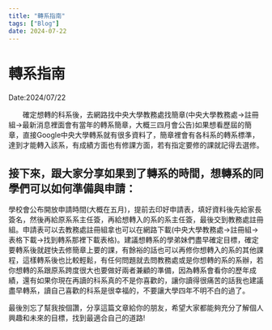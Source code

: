 ```yaml
---
title: "轉系指南"
tags: ["Blog"]
date: 2024-07-22
---
```


# 轉系指南

Date:2024/07/22　　

　　確定想轉的科系後，去網路找中央大學教務處找簡章(中央大學教務處->註冊組->最新消息裡面會有當年的轉系簡章，大概三四月會公告)如果想看歷屆的簡章，直接Google中央大學轉系就有很多資料了，簡章裡會有各科系的轉系標準，達到才能轉入該系，有成績方面也有修課方面，若有指定要修的課就記得去選修。

## 接下來，跟大家分享如果到了轉系的時間，想轉系的同學們可以如何準備與申請：

學校會公布開放申請時間(大概在五月)，提前去印好申請表，填好資料後先給家長簽名，然後再給原系系主任簽，再給想轉入的系的系主任簽，最後交到教務處註冊組。申請表可以去教務處註冊組拿也可以在網路下載(中央大學教務處->註冊組->表格下載->找到轉系那裡下載表格)。建議想轉系的學弟妹們盡早確定目標，確定要轉系後就趕快去修簡章上要的課，有餘裕的話也可以再修你想轉入的系的其他課程，這樣轉系後也比較輕鬆，有任何問題就去問教務處或是你想轉的系的系辦，若你想轉的系跟原系跨度很大也要做好兩者兼顧的準備，因為轉系會看你的歷年成績，還有如果你現在再讀的科系真的不是你喜歡的，讓你讀得很痛苦的話我也建議盡早轉系，讀自己喜歡的科系是很幸福的，不要讓大學四年不明不白的過了。


最後別忘了幫我按個讚，分享這篇文章給你的朋友，希望大家都能夠充分了解個人興趣和未來的目標，找到最適合自己的道路!
